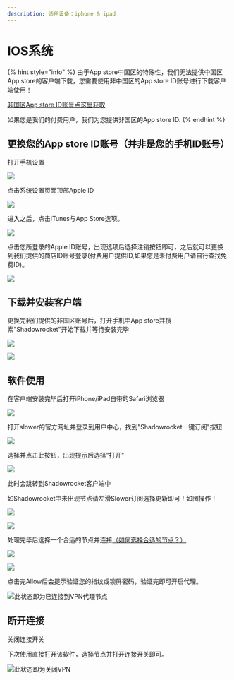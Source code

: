 ```yaml
---
description: 适用设备：iphone & ipad
---
```


# IOS系统

{% hint style="info" %}
由于App store中国区的特殊性，我们无法提供中国区App store的客户端下载，您需要使用非中国区的App store ID账号进行下载客户端使用！

[非国区App store ID账号点这里获取](../wang-zhan-shi-yong/mian-fei-app-store-zhang-hao.md)

如果您是我们的付费用户，我们为您提供非国区的App store ID.
{% endhint %}



## 更换您的App store ID账号（并非是您的手机ID账号）

打开手机设置

![](https://cdn.slowerssr.top/docs/IOS/ia_100000000334.png)

点击系统设置页面顶部Apple ID

![](https://cdn.slowerssr.top/docs/IOS/ia_100000000339.png)

进入之后，点击iTunes与App Store选项。

![](https://cdn.slowerssr.top/docs/IOS/ia_100000000340.png)

点击您所登录的Apple ID账号，出现选项后选择注销按钮即可，之后就可以更换到我们提供的商店ID账号登录\(付费用户提供ID,如果您是未付费用户请自行查找免费ID\)。

![](https://cdn.slowerssr.top/docs/IOS/ia_100000000341.png)

## 下载并安装客户端

更换完我们提供的非国区账号后，打开手机中App store并搜索"Shadowrocket"开始下载并等待安装完毕

![](https://cdn.slowerssr.top/docs/IOS/ia_100000000335.png)

![](https://cdn.slowerssr.top/docs/IOS/ia_100000000342.png)

## 软件使用

在客户端安装完毕后打开iPhone/iPad自带的Safari浏览器

![](https://cdn.slowerssr.top/docs/IOS/ia_100000000343.png)

打开slower的官方网址并登录到用户中心，找到"Shadowrocket一键订阅"按钮

![](https://cdn.slowerssr.top/docs/IOS/ia_100000000344.png)

选择并点击此按钮，出现提示后选择"打开"

![](https://cdn.slowerssr.top/docs/IOS/ia_100000000345.png)

此时会跳转到Shadowrocket客户端中

如Shadowrocket中未出现节点请左滑Slower订阅选择更新即可！如图操作！

![](https://cdn.slowerssr.top/docs/IOS/ia_100000000337.png)

![](https://cdn.slowerssr.top/docs/IOS/ia_100000000336.png)

处理完毕后选择一个合适的节点并连接[（如何选择合适的节点？）](../wang-zhan-shi-yong/jie-dian-tui-jian.md)

![](https://cdn.slowerssr.top/docs/IOS/ia_100000000338.png)

![](https://cdn.slowerssr.top/docs/IOS/ia_100000000349.png)

点击完Allow后会提示验证您的指纹或锁屏密码，验证完即可开启代理。

![&#x6B64;&#x72B6;&#x6001;&#x5373;&#x4E3A;&#x5DF2;&#x8FDE;&#x63A5;&#x5230;VPN&#x4EE3;&#x7406;&#x8282;&#x70B9;](https://cdn.slowerssr.top/docs/IOS/ia_100000000350.png)

## **断开连接**

关闭连接开关

下次使用直接打开该软件，选择节点并打开连接开关即可。

![&#x6B64;&#x72B6;&#x6001;&#x5373;&#x4E3A;&#x5173;&#x95ED;VPN](https://cdn.slowerssr.top/docs/IOS/ia_100000000351.png)


